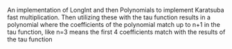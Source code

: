 An implementation of LongInt and then Polynomials to implement Karatsuba fast multiplication. 
Then utilizing these with the tau function results in a polynomial where the coefficients of the polynomial match up 
to n+1 in the tau function, like n=3 means the first 4 coefficients match with the results of the tau function
